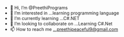 - 👋 Hi, I’m @PreethiPrograms
- 👀 I’m interested in ...learning programming language
- 🌱 I’m currently learning ...C#.NET
- 💞️ I’m looking to collaborate on ...Learning C#.Net
- 📫 How to reach me ...preethipeaceful9@gmail.com

<!---
PreethiPrograms/PreethiPrograms is a ✨ special ✨ repository because its `README.md` (this file) appears on your GitHub profile.
You can click the Preview link to take a look at your changes.
--->
